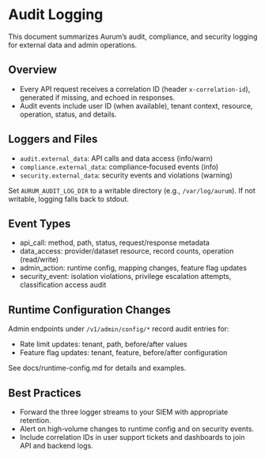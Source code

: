 # Audit Logging

This document summarizes Aurum’s audit, compliance, and security logging for external data and admin operations.

## Overview

- Every API request receives a correlation ID (header `x-correlation-id`), generated if missing, and echoed in responses.
- Audit events include user ID (when available), tenant context, resource, operation, status, and details.

## Loggers and Files

- `audit.external_data`: API calls and data access (info/warn)
- `compliance.external_data`: compliance‑focused events (info)
- `security.external_data`: security events and violations (warning)

Set `AURUM_AUDIT_LOG_DIR` to a writable directory (e.g., `/var/log/aurum`). If not writable, logging falls back to stdout.

## Event Types

- api_call: method, path, status, request/response metadata
- data_access: provider/dataset resource, record counts, operation (read/write)
- admin_action: runtime config, mapping changes, feature flag updates
- security_event: isolation violations, privilege escalation attempts, classification access audit

## Runtime Configuration Changes

Admin endpoints under `/v1/admin/config/*` record audit entries for:
- Rate limit updates: tenant, path, before/after values
- Feature flag updates: tenant, feature, before/after configuration

See docs/runtime-config.md for details and examples.

## Best Practices

- Forward the three logger streams to your SIEM with appropriate retention.
- Alert on high‑volume changes to runtime config and on security events.
- Include correlation IDs in user support tickets and dashboards to join API and backend logs.

